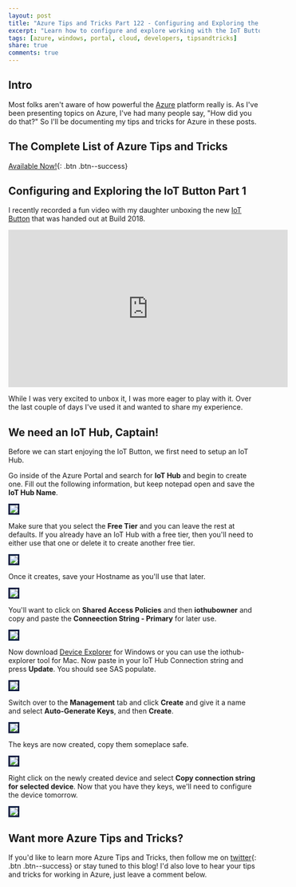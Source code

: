 ```yaml
---
layout: post
title: "Azure Tips and Tricks Part 122 - Configuring and Exploring the IoT Button Part 1"
excerpt: "Learn how to configure and explore working with the IoT Button"
tags: [azure, windows, portal, cloud, developers, tipsandtricks]
share: true
comments: true
---
```


## Intro

Most folks aren't aware of how powerful the [Azure](http://www.azure.com) platform really is. As I've been presenting topics on Azure, I've had many people say, "How did you do that?" So I'll be documenting my tips and tricks for Azure in these posts.

## The Complete List of Azure Tips and Tricks

[Available Now!](https://michaelcrump.net/azure-tips-and-tricks-complete-list/){: .btn .btn--success} 

## Configuring and Exploring the IoT Button Part 1

I recently recorded a fun video with my daughter unboxing the new [IoT Button](http://aka.ms/button) that was handed out at Build 2018. 

<iframe width="560" height="315" src="https://www.youtube.com/embed/OdGHWwRBf_c?rel=0" frameborder="0" allow="autoplay; encrypted-media" allowfullscreen></iframe>

While I was very excited to unbox it, I was more eager to play with it. Over the last couple of days I've used it and wanted to share my experience. 

## We need an IoT Hub, Captain!

Before we can start enjoying the IoT Button, we first need to setup an IoT Hub. 

Go inside of the Azure Portal and search for **IoT Hub** and begin to create one. Fill out the following information, but keep notepad open and save the **IoT Hub Name**. 

<img style="border:3px solid #021a40" src="/files/iotbutton1.png">

Make sure that you select the **Free Tier** and you can leave the rest at defaults. If you already have an IoT Hub with a free tier, then you'll need to either use that one or delete it to create another free tier. 

<img style="border:3px solid #021a40" src="/files/iotbutton2.png">

Once it creates, save your Hostname as you'll use that later. 

<img style="border:3px solid #021a40" src="/files/iotbutton3.png">

You'll want to click on **Shared Access Policies** and then **iothubowner** and copy and paste the **Conneection String - Primary** for later use.

<img style="border:3px solid #021a40" src="/files/iotbutton4.png">

Now download [Device Explorer](https://github.com/Azure/azure-iot-sdks/releases) for Windows or you can use the iothub-explorer tool for Mac. Now paste in your IoT Hub Connection string and press **Update**. You should see SAS populate. 

<img style="border:3px solid #021a40" src="/files/iotbutton5.png">

Switch over to the **Management** tab and click **Create** and give it a name and select **Auto-Generate Keys**, and then **Create**.

<img style="border:3px solid #021a40" src="/files/iotbutton6.png">

The keys are now created, copy them someplace safe. 

<img style="border:3px solid #021a40" src="/files/iotbutton7.png">

Right click on the newly created device and select **Copy connection string for selected device**. Now that you have they keys, we'll need to configure the device tomorrow. 

<img style="border:3px solid #021a40" src="/files/iotbutton8.png">

## Want more Azure Tips and Tricks?

If you'd like to learn more Azure Tips and Tricks, then follow me on [twitter](http://twitter.com/mbcrump){: .btn .btn--success} or stay tuned to this blog! I'd also love to hear your tips and tricks for working in Azure, just leave a comment below. 